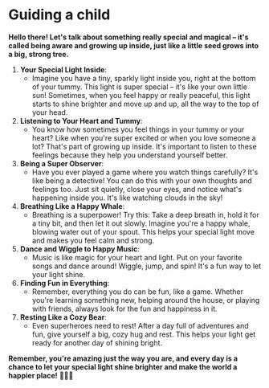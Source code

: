 # Guiding a child

**Hello there! Let's talk about something really special and magical – it's called being aware and growing up inside, just like a little seed grows into a big, strong tree.**

1. **Your Special Light Inside**:
    - Imagine you have a tiny, sparkly light inside you, right at the bottom of your tummy. This light is super special – it's like your own little sun! Sometimes, when you feel happy or really peaceful, this light starts to shine brighter and move up and up, all the way to the top of your head.
2. **Listening to Your Heart and Tummy**:
    - You know how sometimes you feel things in your tummy or your heart? Like when you're super excited or when you love someone a lot? That's part of growing up inside. It's important to listen to these feelings because they help you understand yourself better.
3. **Being a Super Observer**:
    - Have you ever played a game where you watch things carefully? It's like being a detective! You can do this with your own thoughts and feelings too. Just sit quietly, close your eyes, and notice what's happening inside you. It's like watching clouds in the sky!
4. **Breathing Like a Happy Whale**:
    - Breathing is a superpower! Try this: Take a deep breath in, hold it for a tiny bit, and then let it out slowly. Imagine you're a happy whale, blowing water out of your spout. This helps your special light move and makes you feel calm and strong.
5. **Dance and Wiggle to Happy Music**:
    - Music is like magic for your heart and light. Put on your favorite songs and dance around! Wiggle, jump, and spin! It's a fun way to let your light shine.
6. **Finding Fun in Everything**:
    - Remember, everything you do can be fun, like a game. Whether you're learning something new, helping around the house, or playing with friends, always look for the fun and happiness in it.
7. **Resting Like a Cozy Bear**:
    - Even superheroes need to rest! After a day full of adventures and fun, give yourself a big, cozy hug and rest. This helps your light get ready for another day of shining bright.

**Remember, you're amazing just the way you are, and every day is a chance to let your special light shine brighter and make the world a happier place!** 🌟🌈💖